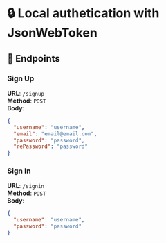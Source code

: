 # 🔒 Local authetication with JsonWebToken

## 🚀 Endpoints

### Sign Up

**URL**: `/signup`  
**Method**: `POST`  
**Body**: 
```json
{
  "username": "username",
  "email": "email@email.com",
  "password": "password",
  "rePassword": "password"
}
```

### Sign In
**URL**: `/signin`  
**Method**: `POST`  
**Body**: 
```json
{
  "username": "username",
  "password": "password"
}
```


